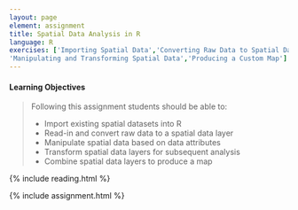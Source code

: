 ```yaml
---
layout: page
element: assignment
title: Spatial Data Analysis in R
language: R
exercises: ['Importing Spatial Data','Converting Raw Data to Spatial Data',
'Manipulating and Transforming Spatial Data','Producing a Custom Map']
---
```


#### Learning Objectives

> Following this assignment students should be able to:
>
> - Import existing spatial datasets into R
> - Read-in and convert raw data to a spatial data layer
> - Manipulate spatial data based on data attributes
> - Transform spatial data layers for subsequent analysis
> - Combine spatial data layers to produce a map

{% include reading.html %}

{% include assignment.html %}
